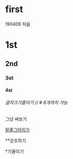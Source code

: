 ﻿# first
190409 처음

# 1st
## 2nd
### 3st
#### 4st
###### 글자크기줄이기 // # 6개까지 가능

그냥 써보기

<u>밑줄그어지기</u>

**강조하기

*기울이기
##### 
